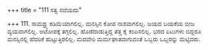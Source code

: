 +++
title = "111 ಸತ್ವ ಸವೆಯದು"

+++
111. ಸಾಮಥ್ರ್ಯ ಕಡಿಮೆಯಾಗಲಿಲ್ಲ. ಮನಸ್ಸಿನ ಕೋಪ ನಾಶವಾಗಲಿಲ್ಲ. ಜಯದ ಬಯಕೆಯ ಬೀಜ ವ್ಯಯವಾಗಲಿಲ್ಲ. ಆಟೋಪಕ್ಕೆ ತಗ್ಗಲಿಲ್ಲ. ಹೊಡೆದಾಡುತ್ತಿದ್ದ  ತೆತ್ತ ಕೈ ಕಂಪಿಸಲಿಲ್ಲ. ಭರದ ಏಟುಗಳು ಬಿದ್ದರೂ ಮನಸ್ಸಿನಲ್ಲಿ ಹೆದರಿಕೆ ಹುಟ್ಟುತ್ತಿರಲಿಲ್ಲ. ಮದವೇರಿ ಮರ್ಮಘಾತವಾಗುವಂತೆ ಒಬ್ಬರು ಒಬ್ಬರನ್ನು ಮೆಟ್ಟಿದರು.